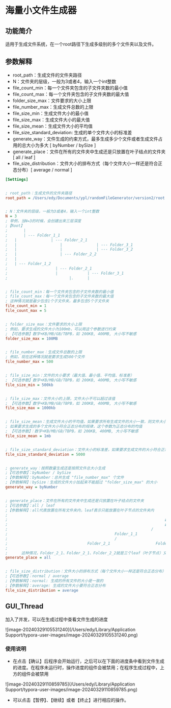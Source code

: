 # 海量小文件生成器

## 功能简介

适用于生成文件系统，在一个root路径下生成多级别的多个文件夹以及文件。

## 参数解释

* root_path：生成文件的文件夹路径
* N：文件夹的层级，一般为3或者4，输入一个int整数
* file_count_min：每一个文件夹包含的子文件夹数的最小值
* file_count_max：每一个文件夹包含的子文件夹数的最大值
* folder_size_max：文件要求的大小上限
* file_number_max：生成文件总数的上限
* file_size_min：生成文件大小的最小值
* file_size_max：生成文件大小的最大值
* file_size_mean：生成文件大小的平均值
* file_size_standard_deviation: 生成的单个文件大小的标准差
* generate_way：文件生成的约束方式，最多生成多少个文件或者生成文件占用的总大小为多大 [ byNumber / bySize ]
* generate_place：文件在所有的文件夹中生成还是只放置在叶子结点的文件夹 [ all / leaf ]
* file_size_distribution：文件大小的排布方式（每个文件大小一样还是符合正态分布）[ average / normal ]

```ini
[Settings]


; root_path：生成文件的文件夹路径
root_path = /Users/edy/Documents/ypl/randomFileGenerator/version2/root


; N：文件夹的层级，一般为3或者4，输入一个int整数
N = 3
; 举例，当N=3的时候，会创建出来三层深度
;【Root】
;		|
;		| --- Folder_1_1
;  	| 				| --- Folder_2_1
;  	|					|				| --- Folder_3_1
;  	|					|				| --- Folder_3_2
;  	|					| --- Folder_2_2
;   |
;   | --- Folder_1_2
;    				  | --- Folder_2_1
;    				  |				| --- Folder_3_1
;							|.      |


; file_count_min：每一个文件夹包含的子文件夹数的最小值
; file_count_max：每一个文件夹包含的子文件夹数的最大值
; 这种情况就是最少包含1个子文件夹，最多包含5个子文件夹
file_count_min = 1
file_count_max = 5


; folder_size_max：文件要求的大小上限
; 例如，要求生成的文件大小为100mb，可以用这个参数进行约束
; 【可选参数】数字+KB/MB/GB/TBPB，如 200KB, 400MB, 大小写不敏感
folder_size_max = 100MB


; file_number_max：生成文件总数的上限
; 例如，现在这种情况就是要求生成500个文件
file_number_max = 500


; file_size_min：文件的大小要求（最大值、最小值、平均值、标准差）
; 【可选参数】数字+KB/MB/GB/TBPB，如 200KB, 400MB, 大小写不敏感
file_size_min = 500kb


; file_size_max：文件大小的上限，文件大小不可以超过该值
; 【可选参数】数字+KB/MB/GB/TBPB，如 200KB, 400MB, 大小写不敏感
file_size_max = 1000kb


; file_size_mean：生成文件大小的平均值，如果要求所有生成文件的大小一致，则文件大小为该值
; 如果要求生成的多个文件大小符合正态分布的规律，这个参数为正态分布的均值
; 【可选参数】：数字+KB/MB/GB/TBPB，如 200KB, 400MB, 大小写不敏感
file_size_mean = 1mb									


; file_size_standard_deviation：文件大小的标准差，如果要求生成文件的大小符合正态分布，会用到该参数
file_size_standard_deviation = 5000


; generate_way：按照数量生成还是按照文件总大小生成     
;【可选参数】：byNumber / bySize
;【参数解释】：byNumber：总共生成 "file_number_max" 个文件
;【参数解释】：bySize：生成的文件大小加起来不能超过 "folder_size_max" 的大小
generate_way = byNumber


; generate_place：文件在所有的文件夹中生成还是只放置在叶子结点的文件夹
;【可选参数】：all / leaf
;【参数解释】：all代表放置在所有文件夹内，leaf表示只能放置在叶子节点的文件夹内
;
;																	 【N = 2 一个实例】
;																	 【Root】根目录 
;															   	/              \
;												Folder_1_1                Folder_1_2
;												/ 							         	/			   \
;									Folder_2_1				      Folder_2_1	    	Folder_2_2
;
; 	   这种情况，Folder_2_1、Folder_2_1、Folder_2_2就是三个leaf（叶子节点）文件夹
generate_place = all


; file_size_distribution：文件大小的排布方式（每个文件大小一样还是符合正态分布）
;【可选参数】：normal / average
;【参数解释】：normal: 生成的所有文件的大小是一致的
;【参数解释】：average: 生成的文件大小要符合正态分布
file_size_distribution = average

```


## GUI_Thread

加入了并发，可以在生成过程中查看文件生成的进度

![image-20240329105531240](/Users/edy/Library/Application Support/typora-user-images/image-20240329105531240.png)

### 使用说明

* 在点击【确认】后程序会开始运行，之后可以在下面的进度条中看到文件生成的进度。在程序未运行时，操作进度的组件会被禁用；在程序生成过程中，上方的组件会被禁用

![image-20240329110859785](/Users/edy/Library/Application Support/typora-user-images/image-20240329110859785.png)

* 可以点击【暂停】、【继续】或者【终止】进行相应的操作。
